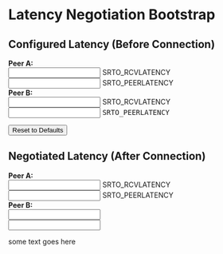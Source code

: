 # Latency Negotiation Bootstrap

<link href="https://cdn.jsdelivr.net/npm/bootstrap@5.0.1/dist/css/bootstrap.min.css" rel="stylesheet" integrity="sha384-+0n0xVW2eSR5OomGNYDnhzAbDsOXxcvSN1TPprVMTNDbiYZCxYbOOl7+AMvyTG2x" crossorigin="anonymous">
<script src="https://cdn.jsdelivr.net/npm/bootstrap@5.0.1/dist/js/bootstrap.bundle.min.js" integrity="sha384-gtEjrD/SeCtmISkJkNUaaKMoLD0//ElJ19smozuHV6z3Iehds+3Ulb9Bn9Plx0x4" crossorigin="anonymous"></script>


<!-- Readonly input -->

## Configured Latency (Before Connection)

<div class="container">
    <div class="row">
        <div class="col-sm-2">
            <b>Peer A:</b>
        </div>
        <div class="col-md">
            <div class="form-floating">
                <input type="number" id="RcvLatencyA" class="form-control">
                <label for="RcvLatencyA">SRTO_RCVLATENCY</label>
            </div>
        </div>
        <div class="col-md">
            <div class="form-floating">
                <input type="number" id="PeerLatencyA" class="form-control">
                <label for="PeerLatencyA">SRTO_PEERLATENCY</label>
            </div>
        </div>
    </div>
    <div class="row">
        <div class="col-sm-2">
            <b>Peer B:</b>
        </div>
        <div class="col">
            <div class="form-floating">
                <input type="number" id="RcvLatencyB" class="form-control">
                <label for="RcvLatencyB">SRTO_RCVLATENCY</label>
            </div>
        </div>
        <div class="col">
            <div class="form-floating">
                <input type="number" id="PeerLatencyB" class="form-control">
                <label for="PeerLatencyB"><tt>SRTO_PEERLATENCY</tt></label>
            </div>
        </div>
    </div>
</div>

<button class="btn btn-primary mb-3" id="ResetDefaultBtn">Reset to Defaults</button>


## Negotiated Latency (After Connection)


<div class="container">
    <div class="row">
        <div class="col-sm-2">
            <b>Peer A:</b>
        </div>
        <div class="col">
            <div class="form-floating sm-2">
                <input type="number" id="FinalRcvLatencyA" class="form-control sm-2" readonly>
                <label for="FinalRcvLatencyA">SRTO_RCVLATENCY</label>
            </div>
        </div>
        <div class="col-md">
            <div class="form-floating mb-3">
                <input type="number" id="FinalPeerLatencyA" class="form-control" readonly>
                <label for="FinalPeerLatencyA">SRTO_PEERLATENCY</label>
            </div>
        </div>
    </div>
    <div class="row">
        <div class="col-sm-2">
            <b>Peer B:</b>
        </div>
        <div class="col">
            <input type="number" id="FinalRcvLatencyB" class="form-control" readonly>
        </div>
        <div class="col">
            <input type="number" id="FinalPeerLatencyB" class="form-control" readonly>
        </div>
    </div>
</div>

<script>
    var RcvLatencyA = document.getElementById("RcvLatencyA");
    var PeerLatencyA = document.getElementById("PeerLatencyA");
    var RcvLatencyB = document.getElementById("RcvLatencyB");
    var PeerLatencyB = document.getElementById("PeerLatencyB");
    var FinalRcvLatencyA = document.getElementById("FinalRcvLatencyA");
    var FinalPeerLatencyA = document.getElementById("FinalPeerLatencyA");
    var FinalRcvLatencyB = document.getElementById("FinalRcvLatencyB");
    var FinalPeerLatencyB = document.getElementById("FinalPeerLatencyB");
    var ResetDefaultBtn = document.getElementById("ResetDefaultBtn");

    updateRcvAPeerB = function () {
        let val = Math.max(RcvLatencyA.value, PeerLatencyB.value);
        FinalRcvLatencyA.value = val;
        FinalPeerLatencyB.value = val;
    };

    updateRcvBPeerA = function () {
        let val = Math.max(RcvLatencyB.value, PeerLatencyA.value);
        FinalRcvLatencyB.value = val;
        FinalPeerLatencyA.value = val;
    };

    resetDefault = function() {
        RcvLatencyA.value = 120;
        RcvLatencyB.value = 120;
        PeerLatencyA.value = 0;
        PeerLatencyB.value = 0;
        updateRcvAPeerB();
        updateRcvBPeerA();
    }

    document.addEventListener('DOMContentLoaded', function() {
        resetDefault();
    }, true);
    ResetDefaultBtn.addEventListener("click", resetDefault);

    RcvLatencyA.addEventListener("input", updateRcvAPeerB);
    PeerLatencyB.addEventListener("input", updateRcvAPeerB);
    RcvLatencyB.addEventListener("input", updateRcvBPeerA);
    PeerLatencyA.addEventListener("input", updateRcvBPeerA);
</script>

some text goes here

